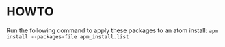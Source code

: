 # HOWTO
Run the following command to apply these packages to an atom install:
`apm install --packages-file apm_install.list`


